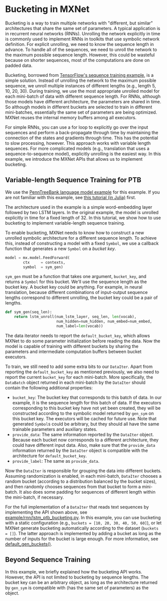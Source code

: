 # Bucketing in MXNet


Bucketing is a way to train multiple networks with "different, but similar" architectures that share the same set of parameters. A typical application is in recurrent neural networks (RNNs). Unrolling the network explicitly in time is commonly used to implement RNNs in toolkits that use symbolic network definition. For explicit unrolling, we need to know the sequence length in advance. To handle all of the sequences, we need to unroll the network to the maximum possible sequence length. However, this could be wasteful because on shorter sequences, most of the computations are done on padded data.

Bucketing, borrowed from [TensorFlow's sequence training example](https://www.tensorflow.org/versions/r0.7/tutorials/seq2seq/index.html), is a simple solution. Instead of unrolling the network to the maximum possible sequence, we unroll multiple instances of different lengths (e.g., length 5, 10, 20, 30). During training, we use the most appropriate unrolled model for each mini-batch of data with different sequence length. For RNNs, although those models have different architecture, the parameters are shared in time. So although models in different buckets are selected to train in different mini-batches, essentially the same set of parameters are being optimized. MXNet reuses the internal memory buffers among all executors.

For simple RNNs, you can use a for loop to explicitly go over the input sequences and perform a back-propagate through time by maintaining the connection of the states and gradients through time. This has the potential to slow processing, however. This approach works with variable length sequences. For more complicated models (e.g., translation that uses a sequence-to-sequence model), explicitly unrolling is the easiest way. In this example, we introduce the MXNet APIs that allows us to implement bucketing.

## Variable-length Sequence Training for PTB

We use the [PennTreeBank language model example](https://github.com/dmlc/mxnet/tree/master/example/rnn) for this example. If you are not familiar with this example, see [this tutorial (in Julia)](http://dmlc.ml/mxnet/2015/11/15/char-lstm-in-julia.html) first.

The architecture used in the example is a simple word-embedding layer followed by two LSTM layers. In the original example, the model is unrolled explicitly in time for a fixed length of 32. In this tutorial, we show how to use bucketing to implement variable-length sequence training.

To enable bucketing, MXNet needs to know how to construct a new unrolled symbolic architecture for a different sequence length. To achieve this, instead of constructing a model with a fixed `Symbol`, we use a callback function that generates a new `Symbol` on a *bucket key*.


```python
model = mx.model.FeedForward(
        ctx     = contexts,
        symbol  = sym_gen)
```

`sym_gen` must be a function that takes one argument, `bucket_key`, and returns a `Symbol` for this bucket. We'll use the sequence length as the bucket key. A bucket key could be anything. For example, in neural translation, because different combinations of input-output sequence lengths correspond to different unrolling, the bucket key could be a pair of lengths.

```python
def sym_gen(seq_len):
    return lstm_unroll(num_lstm_layer, seq_len, len(vocab),
                       num_hidden=num_hidden, num_embed=num_embed,
                       num_label=len(vocab))
```
The data iterator needs to report the `default_bucket_key`, which allows MXNet to do some parameter initialization before reading the data. Now the model is capable of training with different buckets by sharing the parameters and intermediate computation buffers between bucket executors.

To train, we still need to add some extra bits to our `DataIter`. Apart from reporting the `default_bucket_key` as mentioned previously, we also need to report the current `bucket_key` for each mini-batch. More specifically, the `DataBatch` object returned in each mini-batch by the `DataIter` should contain the following additional properties:

* `bucket_key`: The bucket key that corresponds to this batch of data. In our example, it is the sequence length for this batch of data. If the executors corresponding to this bucket key have not yet been created, they will be constructed according to the symbolic model returned by `gen_sym` on this bucket key. The executors will be cached for future use. Note that generated `Symbol`s could be arbitrary, but they should all have the same trainable parameters and auxiliary states.
* `provide_data`: The same information reported by the `DataIter` object. Because each bucket now corresponds to a different architecture, they could have different input data. Also, make sure that the `provide_data` information returned by the `DataIter` object is compatible with the architecture for `default_bucket_key`.
* `provide_label`: The same as `provide_data`.

Now the `DataIter` is responsible for grouping the data into different buckets. Assuming randomization is enabled, in each mini-batch, `DataIter` chooses a random bucket (according to a distribution balanced by the bucket sizes), and then randomly chooses sequences from that bucket to form a mini-batch. It also does some padding for sequences of different length within the mini-batch, if necessary.

For the full implementation of a `DataIter` that reads text sequences by implementing the API shown above, see [example/rnn/lstm_ptb_bucketing.py](https://github.com/dmlc/mxnet/blob/master/example/rnn/lstm_bucketing.py). In this example, you can use bucketing with a static configuration (e.g., `buckets = [10, 20, 30, 40, 50, 60]`), or let MXNet generate bucketing automatically according to the dataset (`buckets = []`). The latter approach is implemented by adding a bucket as long as the number of inputs for the bucket is large enough. For more information, see [default_gen_buckets()](https://github.com/dmlc/mxnet/blob/master/example/rnn/bucket_io.py#L43).

## Beyond Sequence Training

In this example, we briefly explained how the bucketing API works. However, the API is not limited to bucketing by sequence lengths. The bucket key can be an arbitrary object, as long as the architecture returned by `gen_sym` is compatible with (has the same set of parameters) as the object.
